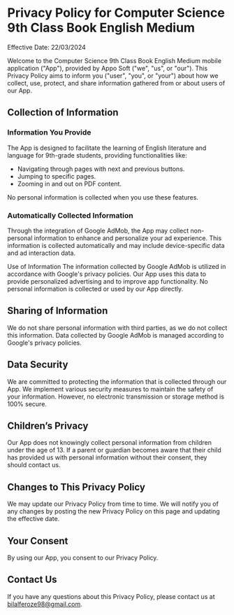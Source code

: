 # Privacy Policy for Computer Science 9th Class Book English Medium
Effective Date: 22/03/2024

Welcome to the Computer Science 9th Class Book English Medium mobile application ("App"), provided by Appo Soft ("we", "us", or "our"). This Privacy Policy aims to inform you ("user", "you", or "your") about how we collect, use, protect, and share information gathered from or about users of our App.

## Collection of Information
### Information You Provide
The App is designed to facilitate the learning of English literature and language for 9th-grade students, providing functionalities like:

- Navigating through pages with next and previous buttons.
- Jumping to specific pages.
- Zooming in and out on PDF content.

No personal information is collected when you use these features.

### Automatically Collected Information
Through the integration of Google AdMob, the App may collect non-personal information to enhance and personalize your ad experience. This information is collected automatically and may include device-specific data and ad interaction data.

Use of Information
The information collected by Google AdMob is utilized in accordance with Google's privacy policies. Our App uses this data to provide personalized advertising and to improve app functionality. No personal information is collected or used by our App directly.

## Sharing of Information
We do not share personal information with third parties, as we do not collect this information. Data collected by Google AdMob is managed according to Google's privacy policies.

## Data Security
We are committed to protecting the information that is collected through our App. We implement various security measures to maintain the safety of your information. However, no electronic transmission or storage method is 100% secure.

## Children’s Privacy
Our App does not knowingly collect personal information from children under the age of 13. If a parent or guardian becomes aware that their child has provided us with personal information without their consent, they should contact us.

## Changes to This Privacy Policy
We may update our Privacy Policy from time to time. We will notify you of any changes by posting the new Privacy Policy on this page and updating the effective date.

## Your Consent
By using our App, you consent to our Privacy Policy.

## Contact Us
If you have any questions about this Privacy Policy, please contact us at bilalferoze98@gmail.com.
